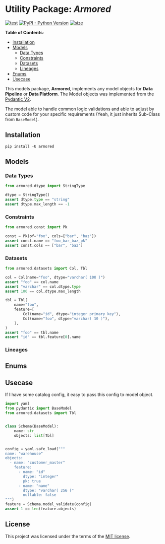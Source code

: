 # Utility Package: *Armored*

[![test](https://github.com/korawica/armored/actions/workflows/tests.yml/badge.svg?branch=main)](https://github.com/korawica/armored/actions/workflows/tests.yml)
[![PyPI - Python Version](https://img.shields.io/pypi/pyversions/armored?logo=pypi)](https://pypi.org/project/armored/)
[![size](https://img.shields.io/github/languages/code-size/korawica/armored)](https://github.com/korawica/armored)

**Table of Contents**:

- [Installation](#installation)
- [Models](#models)
  - [Data Types](#data-types)
  - [Constraints](#constraints)
  - [Datasets](#datasets)
  - [Lineages](#lineages)
- [Enums](#enums)
- [Usecase](#usecase)

This models package, **Armored**, implements any model objects for **Data Pipeline**
or **Data Platform**. The Model objects was implemented from the [Pydantic V2](https://docs.pydantic.dev/latest/).

The model able to handle common logic validations and able to adjust by custom code
for your specific requirements (Yeah, it just inherits Sub-Class from `BaseModel`).

## Installation

```shell
pip install -U armored
```

## Models

### Data Types

```python
from armored.dtype import StringType

dtype = StringType()
assert dtype.type == "string"
assert dtype.max_length == -1
```

### Constraints

```python
from armored.const import Pk

const = Pk(of="foo", cols=["bar", "baz"])
assert const.name == "foo_bar_baz_pk"
assert const.cols == ["bar", "baz"]
```

### Datasets

```python
from armored.datasets import Col, Tbl

col = Col(name="foo", dtype="varchar( 100 )")
assert "foo" == col.name
assert "varchar" == col.dtype.type
assert 100 == col.dtype.max_length

tbl = Tbl(
    name="foo",
    feature=[
        Col(name="id", dtype="integer primary key"),
        Col(name="foo", dtype="varchar( 10 )"),
    ],
)
assert "foo" == tbl.name
assert "id" == tbl.feature[0].name
```

### Lineages

## Enums

## Usecase

If I have some catalog config, it easy to pass this config to model object.

```python
import yaml
from pydantic import BaseModel
from armored.datasets import Tbl


class Schema(BaseModel):
    name: str
    objects: list[Tbl]


config = yaml.safe_load("""
name: "warehouse"
objects:
  - name: "customer_master"
    feature:
      - name: "id"
        dtype: "integer"
        pk: true
      - name: "name"
        dtype: "varchar( 256 )"
        nullable: false
""")
feature = Schema.model_validate(config)
assert 1 == len(feature.objects)
```

## License

This project was licensed under the terms of the [MIT license](LICENSE).
